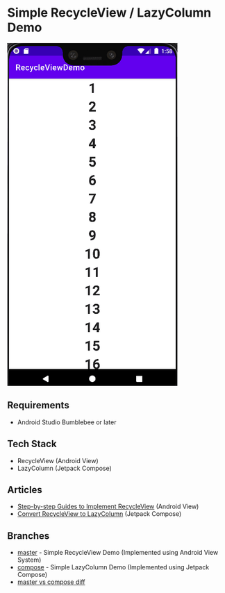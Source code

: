 # Simple RecycleView / LazyColumn Demo

![](screenshots/Android_RecycleView_Demo_01.gif)

## Requirements
- Android Studio Bumblebee or later

## Tech Stack
- RecycleView (Android View)
- LazyColumn (Jetpack Compose)

## Articles
- [Step-by-step Guides to Implement RecycleView](https://vtsen.hashnode.dev/step-by-step-guides-to-implement-recycleview) (Android View)
- [Convert RecycleView to LazyColumn](https://vtsen.hashnode.dev/convert-recycleview-to-lazycolumn-jetpack-compose) (Jetpack Compose)

## Branches
- [master](https://github.com/vinchamp77/Demo_SimpleRecycleView/tree/master) - Simple RecycleView Demo (Implemented using Android View System)
- [compose](https://github.com/vinchamp77/Demo_SimpleRecycleView/tree/compose) - Simple LazyColumn Demo (Implemented using Jetpack Compose)
- [master vs compose diff](https://github.com/vinchamp77/Demo_SimpleRecycleView/compare/master...compose)
